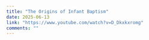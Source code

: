 ```yaml
---
title: "The Origins of Infant Baptism"
date: 2025-06-13
link: "https://www.youtube.com/watch?v=D_Dkxkxromg"
comments: ""
---
```

